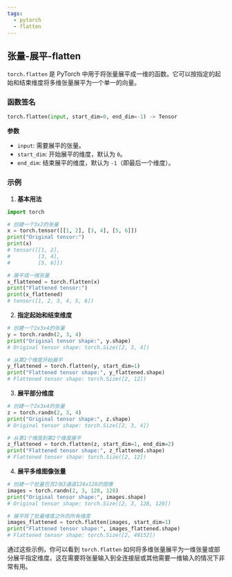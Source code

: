 ```yaml
---
tags:
  - pytorch
  - flatten
---
```


## 张量-展平-flatten

`torch.flatten` 是 PyTorch 中用于将张量展平成一维的函数。它可以按指定的起始和结束维度将多维张量展平为一个单一的向量。

### 函数签名

```python
torch.flatten(input, start_dim=0, end_dim=-1) -> Tensor
```

**参数**

- `input`: 需要展平的张量。
- `start_dim`: 开始展平的维度，默认为 `0`。
- `end_dim`: 结束展平的维度，默认为 `-1`（即最后一个维度）。

### 示例

1. **基本用法**

```python
import torch

# 创建一个3x2的张量
x = torch.tensor([[1, 2], [3, 4], [5, 6]])
print("Original tensor:")
print(x)
# tensor([[1, 2],
#         [3, 4],
#         [5, 6]])

# 展平成一维张量
x_flattened = torch.flatten(x)
print("Flattened tensor:")
print(x_flattened)
# tensor([1, 2, 3, 4, 5, 6])
```

2. **指定起始和结束维度**

```python
# 创建一个2x3x4的张量
y = torch.randn(2, 3, 4)
print("Original tensor shape:", y.shape)
# Original tensor shape: torch.Size([2, 3, 4])

# 从第2个维度开始展平
y_flattened = torch.flatten(y, start_dim=1)
print("Flattened tensor shape:", y_flattened.shape)
# Flattened tensor shape: torch.Size([2, 12])
```

3. **展平部分维度**

```python
# 创建一个2x3x4的张量
z = torch.randn(2, 3, 4)
print("Original tensor shape:", z.shape)
# Original tensor shape: torch.Size([2, 3, 4])

# 从第1个维度到第2个维度展平
z_flattened = torch.flatten(z, start_dim=1, end_dim=2)
print("Flattened tensor shape:", z_flattened.shape)
# Flattened tensor shape: torch.Size([2, 12])
```

4. **展平多维图像张量**

```python
# 创建一个批量包含2张3通道128x128的图像
images = torch.randn(2, 3, 128, 128)
print("Original tensor shape:", images.shape)
# Original tensor shape: torch.Size([2, 3, 128, 128])

# 展平除了批量维度之外的所有维度
images_flattened = torch.flatten(images, start_dim=1)
print("Flattened tensor shape:", images_flattened.shape)
# Flattened tensor shape: torch.Size([2, 49152])
```

通过这些示例，你可以看到 `torch.flatten` 如何将多维张量展平为一维张量或部分展平指定维度。这在需要将张量输入到全连接层或其他需要一维输入的情况下非常有用。

